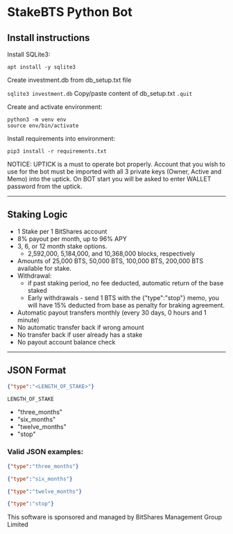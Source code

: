 # StakeBTS Python Bot

## Install instructions

Install SQLite3:
```shell
apt install -y sqlite3
```

Create investment.db from db_setup.txt file

```sqlite3 investment.db```
Copy/paste content of db_setup.txt
```.quit```

Create and activate environment:
```shell
python3 -m venv env
source env/bin/activate
```

Install requirements into environment:
```shell
pip3 install -r requirements.txt
```

NOTICE: UPTICK is a must to operate bot properly. Account that you wish to use for the bot must be imported with all 3 private keys (Owner, Active and Memo) into the uptick. On BOT start 
you will be asked to enter WALLET password from the uptick.

---

## Staking Logic

- 1 Stake per 1 BitShares account
- 8% payout per month, up to 96% APY
- 3, 6, or 12 month stake options.
  - 2,592,000, 5,184,000, and 10,368,000 blocks, respectively
- Amounts of 25,000 BTS, 50,000 BTS, 100,000 BTS, 200,000 BTS available for stake. 
- Withdrawal:
  - if past staking period, no fee deducted, automatic return of the base staked
  - Early withdrawals - send 1 BTS with the {"type":"stop"} memo, you will have 15% deducted from base as penalty for braking agreement.
- Automatic payout transfers monthly (every 30 days, 0 hours and 1 minute)
- No automatic transfer back if wrong amount
- No transfer back if user already has a stake
- No payout account balance check

---

## JSON Format

```JSON
{"type":"<LENGTH_OF_STAKE>"}
```
`LENGTH_OF_STAKE`
- "three_months"
- "six_months"
- "twelve_months"
- "stop"

### Valid JSON examples:
```JSON
{"type":"three_months"}
```
```JSON
{"type":"six_months"}
```
```JSON
{"type":"twelve_months"}
```
```JSON
{"type":"stop"}
```


This software is sponsored and managed by BitShares Management Group Limited
